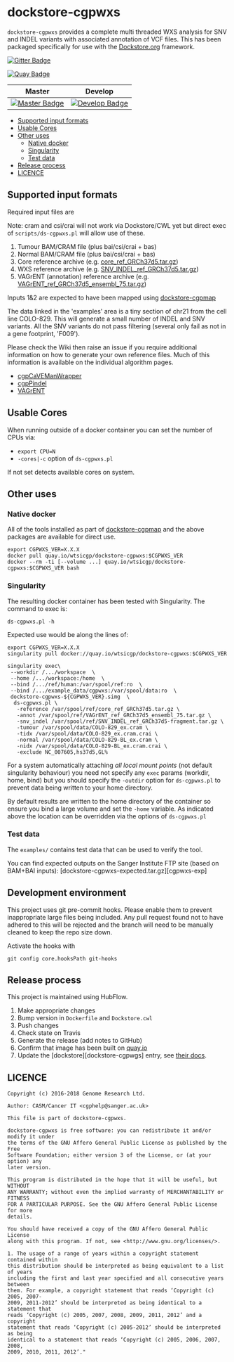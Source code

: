 # dockstore-cgpwxs

`dockstore-cgpwxs` provides a complete multi threaded WXS analysis for SNV and INDEL variants with
associated annotation of VCF files.  This has been packaged specifically for use with the
[Dockstore.org](https://dockstore.org/) framework.

[![Gitter Badge][gitter-svg]][gitter-badge]

[![Quay Badge][quay-status]][quay-repo]

| Master                                        | Develop                                         |
| --------------------------------------------- | ----------------------------------------------- |
| [![Master Badge][travis-master]][travis-base] | [![Develop Badge][travis-develop]][travis-base] |

<!-- TOC depthFrom:2 depthTo:6 withLinks:1 updateOnSave:1 orderedList:0 -->

- [Supported input formats](#supported-input-formats)
- [Usable Cores](#usable-cores)
- [Other uses](#other-uses)
	- [Native docker](#native-docker)
	- [Singularity](#singularity)
	- [Test data](#test-data)
- [Release process](#release-process)
- [LICENCE](#licence)

<!-- /TOC -->

## Supported input formats

Required input files are

Note: cram and csi/crai will not work via Dockstore/CWL yet but direct exec of `scripts/ds-cgpwxs.pl`
will allow use of these.

1. Tumour BAM/CRAM file (plus bai/csi/crai + bas)
1. Normal BAM/CRAM file (plus bai/csi/crai + bas)
1. Core reference archive (e.g. [core_ref_GRCh37d5.tar.gz][ftp-ref])
1. WXS reference archive (e.g. [SNV_INDEL_ref_GRCh37d5.tar.gz][ftp-ref])
1. VAGrENT (annotation) reference archive (e.g. [VAGrENT_ref_GRCh37d5_ensembl_75.tar.gz][ftp-ref])

Inputs 1&2 are expected to have been mapped using [dockstore-cgpmap][dockstore-cgpmap]

The data linked in the 'examples' area is a tiny section of chr21 from the cell line COLO-829.  This
will generate a small number of INDEL and SNV variants. All the SNV variants do not pass filtering
(several only fail as not in a gene footprint, 'F009').

Please check the Wiki then raise an issue if you require additional information on how to generate
your own reference files.  Much of this information is available on the individual algorithm pages.

* [cgpCaVEManWrapper][caveman-wiki]
* [cgpPindel][cgppindel-wiki]
* [VAGrENT][vagrent-wiki]

## Usable Cores

When running outside of a docker container you can set the number of CPUs via:

* `export CPU=N`
* `-cores|-c` option of `ds-cgpwxs.pl`

If not set detects available cores on system.

## Other uses

### Native docker

All of the tools installed as part of [dockstore-cgpmap][dockstore-cgpmap] and the above packages
are available for direct use.

```
export CGPWXS_VER=X.X.X
docker pull quay.io/wtsicgp/dockstore-cgpwxs:$CGPWXS_VER
docker --rm -ti [--volume ...] quay.io/wtsicgp/dockstore-cgpwxs:$CGPWXS_VER bash
```

### Singularity

The resulting docker container has been tested with Singularity.  The command to exec is:

```
ds-cgpwxs.pl -h
```

Expected use would be along the lines of:

```
export CGPWXS_VER=X.X.X
singularity pull docker://quay.io/wtsicgp/dockstore-cgpwxs:$CGPWXS_VER

singularity exec\
 --workdir /.../workspace  \
 --home /.../workspace:/home  \
 --bind /.../ref/human:/var/spool/ref:ro  \
 --bind /.../example_data/cgpwxs:/var/spool/data:ro  \
 dockstore-cgpwxs-${CGPWXS_VER}.simg  \
  ds-cgpwxs.pl \
   -reference /var/spool/ref/core_ref_GRCh37d5.tar.gz \
   -annot /var/spool/ref/VAGrENT_ref_GRCh37d5_ensembl_75.tar.gz \
   -snv_indel /var/spool/ref/SNV_INDEL_ref_GRCh37d5-fragment.tar.gz \
   -tumour /var/spool/data/COLO-829_ex.cram \
   -tidx /var/spool/data/COLO-829_ex.cram.crai \
   -normal /var/spool/data/COLO-829-BL_ex.cram \
   -nidx /var/spool/data/COLO-829-BL_ex.cram.crai \
   -exclude NC_007605,hs37d5,GL%
```

For a system automatically attaching _all local mount points_ (not default singularity behaviour)
you need not specify any `exec` params (workdir, home, bind) but you should specify the `-outdir`
option for `ds-cgpwxs.pl` to prevent data being written to your home directory.

By default results are written to the home directory of the container so ensure you bind
a large volume and set the `-home` variable.  As indicated above the location can be overridden
via the options of `ds-cgpwxs.pl`

### Test data

The `examples/` contains test data that can be used to verify the tool.

You can find expected outputs on the Sanger Institute FTP site (based on BAM+BAI inputs): [dockstore-cgpwxs-expected.tar.gz][cgpwxs-exp]

## Development environment

This project uses git pre-commit hooks.  Please enable them to prevent inappropriate large files
being included.  Any pull request found not to have adhered to this will be rejected and the branch
will need to be manually cleaned to keep the repo size down.

Activate the hooks with

```
git config core.hooksPath git-hooks
```

## Release process

This project is maintained using HubFlow.

1. Make appropriate changes
1. Bump version in `Dockerfile` and `Dockstore.cwl`
1. Push changes
1. Check state on Travis
1. Generate the release (add notes to GitHub)
1. Confirm that image has been built on [quay.io][quay-builds]
1. Update the [dockstore][dockstore-cgpwgs] entry, see [their docs][dockstore-get-started].

## LICENCE

```
Copyright (c) 2016-2018 Genome Research Ltd.

Author: CASM/Cancer IT <cgphelp@sanger.ac.uk>

This file is part of dockstore-cgpwxs.

dockstore-cgpwxs is free software: you can redistribute it and/or modify it under
the terms of the GNU Affero General Public License as published by the Free
Software Foundation; either version 3 of the License, or (at your option) any
later version.

This program is distributed in the hope that it will be useful, but WITHOUT
ANY WARRANTY; without even the implied warranty of MERCHANTABILITY or FITNESS
FOR A PARTICULAR PURPOSE. See the GNU Affero General Public License for more
details.

You should have received a copy of the GNU Affero General Public License
along with this program. If not, see <http://www.gnu.org/licenses/>.

1. The usage of a range of years within a copyright statement contained within
this distribution should be interpreted as being equivalent to a list of years
including the first and last year specified and all consecutive years between
them. For example, a copyright statement that reads ‘Copyright (c) 2005, 2007-
2009, 2011-2012’ should be interpreted as being identical to a statement that
reads ‘Copyright (c) 2005, 2007, 2008, 2009, 2011, 2012’ and a copyright
statement that reads ‘Copyright (c) 2005-2012’ should be interpreted as being
identical to a statement that reads ‘Copyright (c) 2005, 2006, 2007, 2008,
2009, 2010, 2011, 2012’."
```

<!-- links -->
[ftp-ref]: ftp://ftp.sanger.ac.uk/pub/cancer/dockstore/human
[ftp-exp]: ftp://ftp.sanger.ac.uk/pub/cancer/dockstore/expected
[cgppindel-wiki]: https://github.com/cancerit/cgpPindel/wiki
[caveman-wiki]: https://github.com/cancerit/cgpCaVEManWrapper/wiki
[vagrent-wiki]: https://github.com/cancerit/VAGrENT/wiki

<!-- Travis -->
[travis-base]: https://travis-ci.org/cancerit/dockstore-cgpwxs
[travis-master]: https://travis-ci.org/cancerit/dockstore-cgpwxs.svg?branch=master
[travis-develop]: https://travis-ci.org/cancerit/dockstore-cgpwxs.svg?branch=develop

<!-- Gitter -->
[gitter-svg]: https://badges.gitter.im/dockstore-cgp/Lobby.svg
[gitter-badge]: https://gitter.im/dockstore-cgp/Lobby?utm_source=badge&utm_medium=badge&utm_campaign=pr-badge&utm_content=badge

<!-- Quay.io -->
[quay-status]: https://quay.io/repository/wtsicgp/dockstore-cgpwxs/status
[quay-repo]: https://quay.io/repository/wtsicgp/dockstore-cgpwxs
[quay-builds]: https://quay.io/repository/wtsicgp/dockstore-cgpwxs?tab=builds

<!-- dockstore -->
[dockstore-cgpwxs]: https://dockstore.org/containers/quay.io/wtsicgp/dockstore-cgpwxs
[dockstore-cgpmap]: https://dockstore.org/containers/quay.io/wtsicgp/dockstore-cgpwxs
[dockstore-get-started]: https://dockstore.org/docs/getting-started-with-dockstore
